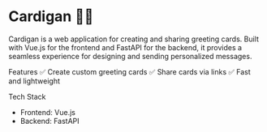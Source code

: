 # Cardigan 🎨💌
Cardigan is a web application for creating and sharing greeting cards. Built with Vue.js for the frontend and FastAPI for the backend, it provides a seamless experience for designing and sending personalized messages.

Features
✅ Create custom greeting cards
✅ Share cards via links
✅ Fast and lightweight

Tech Stack
- Frontend: Vue.js
- Backend: FastAPI

